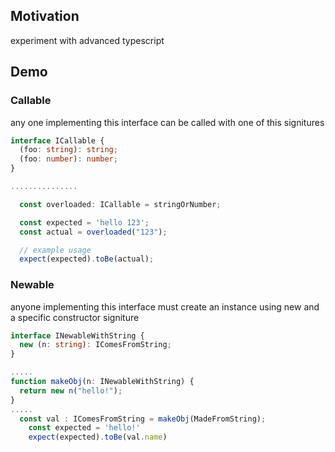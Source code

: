 <h2>Motivation</h2>
experiment with advanced typescript

<h2>Demo</h2>
<h3>Callable</h3>
any one implementing this interface can be called with one of this signitures

```ts
interface ICallable {
  (foo: string): string;
  (foo: number): number;
}

...............

  const overloaded: ICallable = stringOrNumber;

  const expected = 'hello 123';
  const actual = overloaded("123");

  // example usage
  expect(expected).toBe(actual);

```


<h3>Newable</h3>
anyone implementing this interface must create an instance using new and a specific constructor signiture

```ts
interface INewableWithString {
  new (n: string): IComesFromString;
}

.....
function makeObj(n: INewableWithString) {
  return new n("hello!");
}
.....
  const val : IComesFromString = makeObj(MadeFromString);
    const expected = 'hello!'
    expect(expected).toBe(val.name)
```    